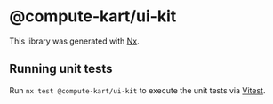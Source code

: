 # @compute-kart/ui-kit

This library was generated with [Nx](https://nx.dev).

## Running unit tests

Run `nx test @compute-kart/ui-kit` to execute the unit tests via [Vitest](https://vitest.dev/).
